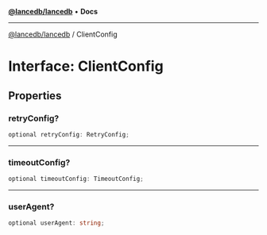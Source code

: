 [**@lancedb/lancedb**](../README.md) • **Docs**

***

[@lancedb/lancedb](../README.md) / ClientConfig

# Interface: ClientConfig

## Properties

### retryConfig?

```ts
optional retryConfig: RetryConfig;
```

***

### timeoutConfig?

```ts
optional timeoutConfig: TimeoutConfig;
```

***

### userAgent?

```ts
optional userAgent: string;
```
